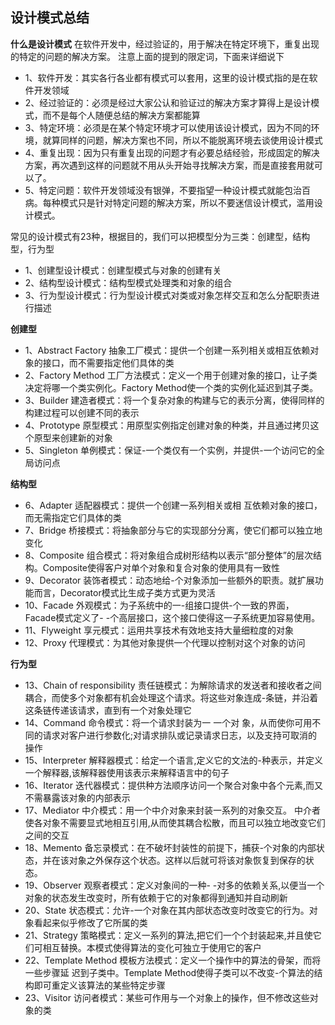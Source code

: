   ## 设计模式总结
  
  **什么是设计模式**
  在软件开发中，经过验证的，用于解决在特定环境下，重复出现的特定的问题的解决方案。
  注意上面的提到的限定词，下面来详细说下
  - 1、软件开发：其实各行各业都有模式可以套用，这里的设计模式指的是在软件开发领域
  - 2、经过验证的：必须是经过大家公认和验证过的解决方案才算得上是设计模式，而不是每个人随便总结的解决方案都能算
  - 3、特定环境：必须是在某个特定环境才可以使用该设计模式，因为不同的环境，就算同样的问题，解决方案也不同，所以不能脱离环境去谈使用设计模式
  - 4、重复出现：因为只有重复出现的问题才有必要总结经验，形成固定的解决方案，再次遇到这样的问题就不用从头开始寻找解决方案，而是直接套用就可以了。
  - 5、特定问题：软件开发领域没有银弹，不要指望一种设计模式就能包治百病。每种模式只是针对特定问题的解决方案，所以不要迷信设计模式，滥用设计模式。
  
  常见的设计模式有23种，根据目的，我们可以把模型分为三类：创建型，结构型，行为型
  
  - 1、创建型设计模式：创建型模式与对象的创建有关
  - 2、结构型设计模式：结构型模式处理类和对象的组合
  - 3、行为型设计模式：行为型设计模式对类或对象怎样交互和怎么分配职责进行描述
  
 
  **创建型**
  - 1、Abstract Factory 抽象工厂模式：提供一个创建一系列相关或相互依赖对象的接口，而不需要指定他们具体的类
  - 2、Factory Method 工厂方法模式：定义一个用于创建对象的接口，让子类决定将哪一个类实例化。Factory Method使一个类的实例化延迟到其子类。
  - 3、Builder 建造者模式：将一个复杂对象的构建与它的表示分离，使得同样的构建过程可以创建不同的表示
  - 4、Prototype 原型模式：用原型实例指定创建对象的种类，并且通过拷贝这个原型来创建新的对象
  - 5、Singleton 单例模式：保证-一个类仅有一个实例，并提供-一个访问它的全局访问点
  
  **结构型**
  - 6、Adapter 适配器模式：提供一个创建一系列相关或相 互依赖对象的接口，而无需指定它们具体的类
  - 7、Bridge 桥接模式：将抽象部分与它的实现部分分离，使它们都可以独立地变化
  - 8、Composite 组合模式：将对象组合成树形结构以表示“部分整体”的层次结构。Composite使得客户对单个对象和复合对象的使用具有一致性
  - 9、Decorator 装饰者模式：动态地给-个对象添加一些额外的职责。就扩展功能而言，Decorator模式比生成子类方式更为灵活
  - 10、Facade 外观模式：为子系统中的一-组接口提供-个一致的界面， Facade模式定义了- -个高层接口，这个接口使得这一子系统更加容易使用。
  - 11、Flyweight 享元模式：运用共享技术有效地支持大量细粒度的对象
  - 12、Proxy 代理模式：为其他对象提供一个代理以控制对这个对象的访问
  
  **行为型**
  
  - 13、Chain of responsibility 责任链模式：为解除请求的发送者和接收者之间耦合，而使多个对象都有机会处理这个请求。将这些对象连成-条链，并沿着这条链传递该请求，直到有一个对象处理它
  - 14、Command 命令模式：将一个请求封装为一 一个对 象，从而使你可用不同的请求对客户进行参数化;对请求排队或记录请求日志，以及支持可取消的操作
  - 15、Interpreter 解释器模式：给定一个语言,定义它的文法的-种表示，并定义一个解释器,该解释器使用该表示来解释语言中的句子
  - 16、Iterator 迭代器模式：提供种方法顺序访问一个聚合对象中各个元素,而又不需暴露该对象的内部表示
  - 17、Mediator 中介模式：用一个中介对象来封装一系列的对象交互。 中介者使各对象不需要显式地相互引用,从而使其耦合松散，而且可以独立地改变它们之间的交互
  - 18、Memento 备忘录模式：在不破坏封装性的前提下，捕获-个对象的内部状态，并在该对象之外保存这个状态。这样以后就可将该对象恢复到保存的状态。
  - 19、Observer 观察者模式：定义对象间的一种- -对多的依赖关系,以便当一个对象的状态发生改变时，所有依赖于它的对象都得到通知并自动刷新
  - 20、State 状态模式：允许-一个对象在其内部状态改变时改变它的行为。对象看起来似乎修改了它所属的类
  - 21、Strategy 策略模式：定义一系列的算法,把它们一个个封装起来,并且使它们可相互替换。本模式使得算法的变化可独立于使用它的客户
  - 22、Template Method 模板方法模式：定义一个操作中的算法的骨架，而将一些步骤延 迟到子类中。Template Method使得子类可以不改变-个算法的结构即可重定义该算法的某些特定步骤
  - 23、Visitor 访问者模式：某些可作用与一个对象上的操作，但不修改这些对象的类
